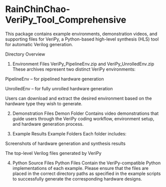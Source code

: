 # RainChinChao-VeriPy_Tool_Comprehensive



This package contains example environments, demonstration videos, and supporting files for VeriPy, a Python-based high-level synthesis (HLS) tool for automatic Verilog generation.

Directory Overview
1. Environment Files
VeriPy_PipelineEnv.zip and VeriPy_UnrolledEnv.zip
These archives represent two distinct VeriPy environments:

PipelineEnv – for pipelined hardware generation

UnrolledEnv – for fully unrolled hardware generation

Users can download and extract the desired environment based on the hardware type they wish to generate.

2. Demonstration Files
Demon Folder
Contains video demonstrations that guide users through the VeriPy coding workflow, environment setup, and hardware generation process.

3. Example Results
Example Folders
Each folder includes:

Screenshots of hardware generation and synthesis results

The top-level Verilog files generated by VeriPy  

4. Python Source Files
Python Files
Contain the VeriPy-compatible Python implementations of each example.
Please ensure that the files are placed in the correct directory paths as specified in the example scripts to successfully generate the corresponding hardware designs.
